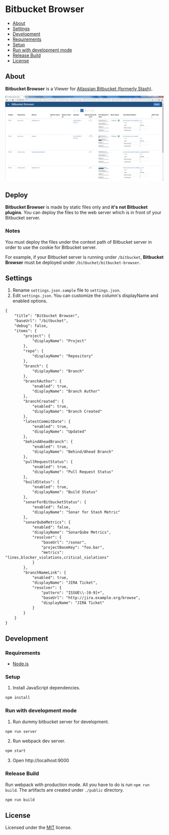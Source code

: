 # Bitbucket Browser

- [About](#about)
- [Settings](#settings)
- [Development](#development)
 - [Requirements](#requirements)
 - [Setup](#setup)
 - [Run with development mode](#run-with-development-mode)
 - [Release Build](#release-build)
- [License](#license)

## About

**Bitbucket Browser** is a Viewer for [Atlassian Bitbucket (formerly Stash)](https://bitbucket.org/).

![Bitbucket Browser](./images/browser.png)

## Deploy
**Bitbucket Browser** is made by static files only and **it's not Bitbucket plugins**. You can deploy the files to the web server which is in front of your Bitbucket server.

### Notes
You must deploy the files under the context path of Bitbucket server in order to use the cookie for Bitbucket server.

For example, if your Bitbucket server is running under `/bitbucket`, **Bitbucket Browser** must be deployed under `/bitbucket/bitbucket-browser`.

## Settings

1. Rename `settings.json.sample` file to `settings.json`.
2. Edit `settings.json`. You can customize the column's displayName and enabled options.

```
{
    "title": "Bitbucket Browser",
    "baseUrl": "/bitbucket",
    "debug": false,
    "items": {
        "project": {
            "displayName": "Project"
        },
        "repo": {
            "displayName": "Repository"
        },
        "branch": {
            "displayName": "Branch"
        },
        "branchAuthor": {
            "enabled": true,
            "displayName": "Branch Author"
        },
        "branchCreated": {
            "enabled": true,
            "displayName": "Branch Created"
        },
        "latestCommitDate": {
            "enabled": true,
            "displayName": "Updated"
        },
        "behindAheadBranch": {
            "enabled": true,
            "displayName": "Behind/Ahead Branch"
        },
        "pullRequestStatus": {
            "enabled": true,
            "displayName": "Pull Request Status"
        },
        "buildStatus": {
            "enabled": true,
            "displayName": "Build Status"
        },
        "sonarForBitbucketStatus": {
            "enabled": false,
            "displayName": "Sonar for Stash Metric"
        },
        "sonarQubeMetrics": {
            "enabled": false,
            "displayName": "SonarQube Metrics",
            "resolver": {
                "baseUrl": "/sonar",
                "projectBaseKey": "foo.bar",
                "metrics": "lines,blocker_violations,critical_violations"
            }
        },
        "branchNameLink": {
            "enabled": true,
            "displayName": "JIRA Ticket",
            "resolver": {
                "pattern": "ISSUE\\-[0-9]+",
                "baseUrl": "http://jira.example.org/browse",
                "displayName": "JIRA Ticket"
            }
        }
    }
}
```

## Development

### Requirements 

* [Node.js](https://nodejs.org/)

### Setup

1. Install JavaScript dependencies.

 ```bash
npm install
 ```

### Run with development mode

1. Run dummy bitbucket server for development.

 ```bash
npm run server
 ```

2. Run webpack dev server.

 ```bash
npm start
 ```
 
3. Open http://localhost:9000

### Release Build

Run webpack with production mode. All you have to do is run `npm run build`. The artifacts are created under `./public` directory.

```bash
npm run build
```

## License

Licensed under the [MIT](/LICENSE.txt) license.

